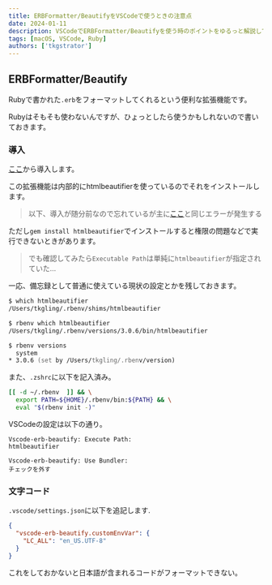 ```yaml
---
title: ERBFormatter/BeautifyをVSCodeで使うときの注意点
date: 2024-01-11
description: VSCodeでERBFormatter/Beautifyを使う時のポイントをゆるっと解説してるよ！
tags: [macOS, VSCode, Ruby]
authors: ['tkgstrator']
---
```


## ERBFormatter/Beautify

Rubyで書かれた`.erb`をフォーマットしてくれるという便利な拡張機能です。

Rubyはそもそも使わないんですが、ひょっとしたら使うかもしれないので書いておきます。

### 導入

[ここ](https://github.com/aliariff/vscode-erb-beautify)から導入します。

この拡張機能は内部的にhtmlbeautifierを使っているのでそれをインストールします。

> 以下、導入が随分前なので忘れているが主に[ここ](https://qiita.com/pokeneko/items/c80be1af2edb7698f248)と同じエラーが発生する

ただし`gem install htmlbeautifier`でインストールすると権限の問題などで実行できないときがあります。

> でも確認してみたら`Executable Path`は単純に`htmlbeautifier`が指定されていた...

一応、備忘録として普通に使えている現状の設定とかを残しておきます。

```zsh
$ which htmlbeautifier
/Users/tkgling/.rbenv/shims/htmlbeautifier

$ rbenv which htmlbeautifier
/Users/tkgling/.rbenv/versions/3.0.6/bin/htmlbeautifier

$ rbenv versions
  system
* 3.0.6 (set by /Users/tkgling/.rbenv/version)
```

また、`.zshrc`に以下を記入済み。

```zsh
[[ -d ~/.rbenv  ]] && \
  export PATH=${HOME}/.rbenv/bin:${PATH} && \
  eval "$(rbenv init -)"
```

VSCodeの設定は以下の通り。

```
Vscode-erb-beautify: Execute Path:
htmlbeautifier

Vscode-erb-beautify: Use Bundler:
チェックを外す
```


### 文字コード

`.vscode/settings.json`に以下を追記します.

```json
{
  "vscode-erb-beautify.customEnvVar": {
    "LC_ALL": "en_US.UTF-8"
  }
}
```

これをしておかないと日本語が含まれるコードがフォーマットできない。
